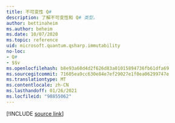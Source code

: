 ```yaml
---
title: 不可变性 Q#
description: 了解不可变性和 Q# 类型。
author: bettinaheim
ms.author: beheim
ms.date: 10/07/2020
ms.topic: reference
uid: microsoft.quantum.qsharp.immutability
no-loc:
- Q#
- $$v
ms.openlocfilehash: b8e93a60d4d2f626d83a01015894736fb61dfa69
ms.sourcegitcommit: 71605ea9cc630e84e7ef29027e1f0ea06299747e
ms.translationtype: MT
ms.contentlocale: zh-CN
ms.lasthandoff: 01/26/2021
ms.locfileid: "98855062"
---
```

<!---
# Immutability in Q#
-->

[!INCLUDE [source link](~/includes/qsharp-language/Specifications/Language/4_TypeSystem/Immutability.md)]

